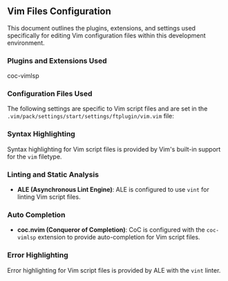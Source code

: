 ## Vim Files Configuration

This document outlines the plugins, extensions, and settings used specifically
for editing Vim configuration files within this development environment.

### Plugins and Extensions Used

coc-vimlsp

### Configuration Files Used

The following settings are specific to Vim script files and are set in the
`.vim/pack/settings/start/settings/ftplugin/vim.vim` file:

### Syntax Highlighting

Syntax highlighting for Vim script files is provided by Vim's built-in support
for the `vim` filetype.

### Linting and Static Analysis

- **ALE (Asynchronous Lint Engine)**: ALE is configured to use `vint` for
    linting Vim script files.

### Auto Completion

- **coc.nvim (Conqueror of Completion)**: CoC is configured with the
    `coc-vimlsp` extension to provide auto-completion for Vim script files.

### Error Highlighting

Error highlighting for Vim script files is provided by ALE with the `vint`
linter.
